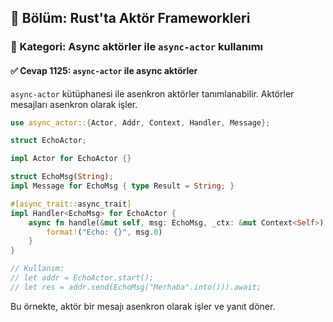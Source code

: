 ## 📘 Bölüm: Rust'ta Aktör Frameworkleri
### 🔹 Kategori: Async aktörler ile `async-actor` kullanımı
#### ✅ Cevap 1125: `async-actor` ile async aktörler

`async-actor` kütüphanesi ile asenkron aktörler tanımlanabilir. Aktörler mesajları asenkron olarak işler.

```rust
use async_actor::{Actor, Addr, Context, Handler, Message};

struct EchoActor;

impl Actor for EchoActor {}

struct EchoMsg(String);
impl Message for EchoMsg { type Result = String; }

#[async_trait::async_trait]
impl Handler<EchoMsg> for EchoActor {
    async fn handle(&mut self, msg: EchoMsg, _ctx: &mut Context<Self>) -> String {
        format!("Echo: {}", msg.0)
    }
}

// Kullanım:
// let addr = EchoActor.start();
// let res = addr.send(EchoMsg("Merhaba".into())).await;
```
Bu örnekte, aktör bir mesajı asenkron olarak işler ve yanıt döner.
